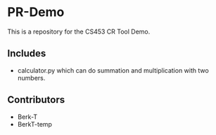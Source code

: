 # PR-Demo
This is a repository for the CS453 CR Tool Demo.

## Includes
- calculator.py which can do summation and multiplication with two numbers.

## Contributors
- Berk-T
- BerkT-temp
